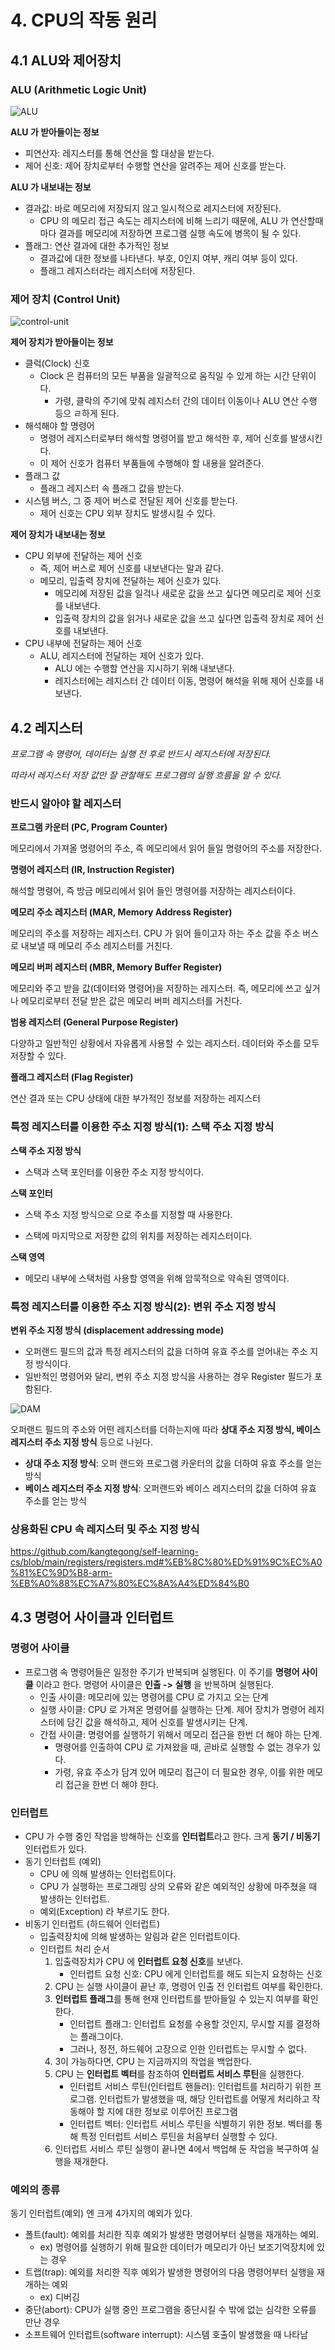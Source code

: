 # 4. CPU의 작동 원리

## 4.1 ALU와 제어장치

### ALU (Arithmetic Logic Unit)

![ALU](https://upload.wikimedia.org/wikipedia/commons/thumb/0/0f/ALU_block.gif/440px-ALU_block.gif)

**ALU 가 받아들이는 정보**

- 피연산자: 레지스터를 통해 연산을 할 대상을 받는다.
- 제어 신호: 제어 장치로부터 수행할 연산을 알려주는 제어 신호를 받는다.

**ALU 가 내보내는 정보**

- 결과값: 바로 메모리에 저장되지 않고 일시적으로 레지스터에 저장된다.
  - CPU 의 메모리 접근 속도는 레지스터에 비해 느리기 때문에, ALU 가 연산할때마다 결과를 메모리에 저장하면 프로그램 실행 속도에 병목이 될 수 있다.
- 플래그: 연산 결과에 대한 추가적인 정보
  - 결과값에 대한 정보를 나타낸다. 부호, 0인지 여부, 캐리 여부 등이 있다.
  - 플래그 레지스터라는 레지스터에 저장된다.

### 제어 장치 (Control Unit)

![control-unit](https://www.elprocus.com/wp-content/uploads/control-unit-block-diagram.jpg)

**제어 장치가 받아들이는 정보**

- 클럭(Clock) 신호
  - Clock 은 컴퓨터의 모든 부품을 일괄적으로 움직일 수 있게 하는 시간 단위이다.
    - 가령, 클락의 주기에 맞춰 레지스터 간의 데이터 이동이나 ALU 연산 수행 등으 ㄹ하게 된다.
- 해석해야 할 명령어
  - 명령어 레지스터로부터 해석할 명령어를 받고 해석한 후, 제어 신호를 발생시킨다.
  - 이 제어 신호가 컴퓨터 부품들에 수행해야 할 내용을 알려준다.
- 플래그 값
  - 플래그 레지스터 속 플래그 값을 받는다.
- 시스템 버스, 그 중 제어 버스로 전달된 제어 신호를 받는다.
  - 제어 신호는 CPU 외부 장치도 발생시킬 수 있다.

**제어 장치가 내보내는 정보**

- CPU 외부에 전달하는 제어 신호
  - 즉, 제어 버스로 제어 신호를 내보낸다는 말과 같다.
  - 메모리, 입출력 장치에 전달하는 제어 신호가 있다.
    - 메모리에 저장된 값을 일걱나 새로운 값을 쓰고 싶다면 메모리로 제어 신호를 내보낸다.
    - 입출력 장치의 값을 읽거나 새로운 값을 쓰고 싶다면 입출력 장치로 제어 신호를 내보낸다.
- CPU 내부에 전달하는 제어 신호
  - ALU, 레지스터에 전달하는 제어 신호가 있다.
    - ALU 에는 수행할 연산을 지시하기 위해 내보낸다.
    - 레지스터에는 레지스터 간 데이터 이동, 명령어 해석을 위해 제어 신호를 내보낸다.

## 4.2 레지스터

_프로그램 속 명령어, 데이터는 실행 전 후로 반드시 레지스터에 저장된다._

_따라서 레지스터 저장 값만 잘 관찰해도 프로그램의 실행 흐름을 알 수 있다._

### 반드시 알아야 할 레지스터

**프로그램 카운터 (PC, Program Counter)**

메모리에서 가져올 명령어의 주소, 즉 메모리에서 읽어 들일 명령어의 주소를 저장한다.

**명령어 레지스터 (IR, Instruction Register)**

해석할 명령어, 즉 방금 메모리에서 읽어 들인 명령어를 저장하는 레지스터이다.

**메모리 주소 레지스터 (MAR, Memory Address Register)**

메모리의 주소를 저장하는 레지스터.
CPU 가 읽어 들이고자 하는 주소 값을 주소 버스로 내보낼 때 메모리 주소 레지스터를 거친다.

**메모리 버퍼 레지스터 (MBR, Memory Buffer Register)**

메모리와 주고 받을 값(데이터와 명령어)을 저장하는 레지스터.
즉, 메모리에 쓰고 싶거나 메모리로부터 전달 받은 값은 메모리 버퍼 레지스터를 거친다.

**범용 레지스터 (General Purpose Register)**

다양하고 일반적인 상황에서 자유롭게 사용할 수 있는 레지스터. 데이터와 주소를 모두 저장할 수 있다.

**플래그 레지스터 (Flag Register)**

연산 결과 또는 CPU 상태에 대한 부가적인 정보를 저장하는 레지스터

### 특정 레지스터를 이용한 주소 지정 방식(1): 스택 주소 지정 방식

**스택 주소 지정 방식**

- 스택과 스택 포인터를 이용한 주소 지정 방식이다.

**스택 포인터**

- 스택 주소 지정 방식으로 으로 주소를 지정할 때 사용한다.

- 스택에 마지막으로 저장한 값의 위치를 저장하는 레지스터이다.

**스택 영역**

- 메모리 내부에 스택처럼 사용할 영역을 위해 암묵적으로 약속된 영역이다.

### 특정 레지스터를 이용한 주소 지정 방식(2): 변위 주소 지정 방식

**변위 주소 지정 방식 (displacement addressing mode)**

- 오퍼랜드 필드의 값과 특정 레지스터의 값을 더하여 유효 주소를 얻어내는 주소 지정 방식이다.
- 일반적인 명령어와 달리, 변위 주소 지정 방식을 사용하는 경우 Register 필드가 포함된다.

![DAM](https://static.studytonight.com/computer-architecture/images/displacement-addressing-mode.png)

오퍼랜드 필드의 주소와 어떤 레지스터를 더하는지에 따라 **상대 주소 지정 방식, 베이스 레지스터 주소 지정 방식** 등으로 나뉜다.

- **상대 주소 지정 방식**: 오퍼 랜드와 프로그램 카운터의 값을 더하여 유효 주소를 얻는 방식
- **베이스 레지스터 주소 지정 방식**: 오퍼랜드와 베이스 레지스터의 값을 더하여 유효 주소를 얻는 방식

### 상용화된 CPU 속 레지스터 및 주소 지정 방식

https://github.com/kangtegong/self-learning-cs/blob/main/registers/registers.md#%EB%8C%80%ED%91%9C%EC%A0%81%EC%9D%B8-arm-%EB%A0%88%EC%A7%80%EC%8A%A4%ED%84%B0

## 4.3 명령어 사이클과 인터럽트

### 명령어 사이클

- 프로그램 속 명령어들은 일정한 주기가 반복되며 실행된다. 이 주기를 **명령어 사이클** 이라고 한다.
  명령어 사이클은 **인출 -> 실행** 을 반복하며 실행된다.
  - 인출 사이클: 메모리에 있는 명령어를 CPU 로 가지고 오는 단계
  - 실행 사이클: CPU 로 가져온 명령어를 실행하는 단계.
    제어 장치가 명령어 레지스터에 담긴 값을 해석하고, 제어 신호를 발생시키는 단계.
  - 간접 사이클: 명령어를 실행하기 위해서 메모리 접근을 한번 더 해야 하는 단계.
    - 명령어를 인출하여 CPU 로 가져왔을 때, 곧바로 실행할 수 없는 경우가 있다.
    - 가령, 유효 주소가 담겨 있어 메모리 접근이 더 필요한 경우, 이를 위한 메모리 접근을 한번 더 해야 한다.

### 인터럽트

- CPU 가 수행 중인 작업을 방해하는 신호를 **인터럽트**라고 한다. 크게 **동기 / 비동기** 인터럽트가 있다.
- 동기 인터럽트 (예외)
  - CPU 에 의해 발생하는 인터럽트이다.
  - CPU 가 실행하는 프로그래밍 상의 오류와 같은 예외적인 상황에 마주쳤을 때 발생하는 인터럽트.
  - 예외(Exception) 라 부르기도 한다.
- 비동기 인터럽트 (하드웨어 인터럽트)
  - 입출력장치에 의해 발생하는 알림과 같은 인터럽트이다.
  - 인터럽트 처리 순서
    1. 입출력장치가 CPU 에 **인터럽트 요청 신호**를 보낸다.
       - 인터럽트 요청 신호: CPU 에게 인터럽트를 해도 되는지 요청하는 신호
    2. CPU 는 실행 사이클이 끝난 후, 명령어 인출 전 인터럽트 여부를 확인한다.
    3. **인터럽트 플래그**를 통해 현재 인터럽트를 받아들일 수 있는지 여부를 확인한다.
       - 인터럽트 플래그: 인터럽트 요청를 수용할 것인지, 무시할 지를 결정하는 플래그이다.
       - 그러나, 정전, 하드웨어 고장으로 인한 인터럽트는 무시할 수 없다.
    4. 3이 가능하다면, CPU 는 지금까지의 작업을 백업한다.
    5. CPU 는 **인터럽트 벡터**를 참조하여 **인터럽트 서비스 루틴**을 실행한다.
       - 인터럽트 서비스 루틴(인터럽트 핸들러): 인터럽트를 처리하기 위한 프로그램.
         인터럽트가 발생했을 때, 해당 인터럽트를 어떻게 처리하고 작동해야 할 지에 대한 정보로 이루어진 프로그램
       - 인터럽트 벡터: 인터럽트 서비스 루틴을 식별하기 위한 정보.
         벡터를 통해 특정 인터럽트 서비스 루틴을 처음부터 실행할 수 있다.
    6. 인터럽트 서비스 루틴 실행이 끝나면 4에서 백업해 둔 작업을 복구하여 실행을 재개한다.

### 예외의 종류

동기 인터럽트(예외) 엔 크게 4가지의 예외가 있다.

- 폴트(fault): 예외를 처리한 직후 예외가 발생한 명령어부터 실행을 재개하는 예외.
  - ex) 명령어를 실행하기 위해 필요한 데이터가 메모리가 아닌 보조기억장치에 있는 경우
- 트랩(trap): 예외를 처리한 직후 예외가 발생한 명령어의 다음 명령어부터 실행을 재개하는 예외
  - ex) 디버깅
- 중단(abort): CPU가 실행 중인 프로그램을 중단시킬 수 밖에 없는 심각한 오류를 만난 경우
- 소프트웨어 인터럽트(software interrupt): 시스템 호출이 발생했을 때 나타남
